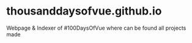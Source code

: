 # thousanddaysofvue.github.io
Webpage &amp; Indexer of #100DaysOfVue where can be found all projects made
